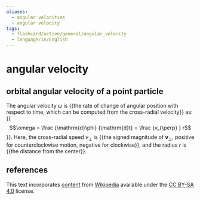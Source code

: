 ```yaml
---
aliases:
  - angular velocities
  - angular velocity
tags:
  - flashcard/active/general/angular_velocity
  - language/in/English
---
```


# angular velocity

## orbital angular velocity of a point particle

The angular velocity $\omega$ is {{the rate of change of angular position with respect to time, which can be computed from the cross-radial velocity}} as: {{$$\omega = \frac {\mathrm{d}\phi} {\mathrm{d}t} = \frac {v_{\perp} } r$$}}. Here, the cross-radial speed $v_{\perp}$ is {{the signed magnitude of $\mathbf{v}_{\perp}$, positive for counterclockwise motion, negative for clockwise}}, and the radius $r$ is {{the distance from the center}}. <!--SR:!2025-05-05,239,330!2024-09-20,66,310!2025-01-18,152,310!2025-05-14,246,330-->

## references

This text incorporates [content](https://en.wikipedia.org/wiki/angular_velocity) from [Wikipedia](Wikipedia.md) available under the [CC BY-SA 4.0](https://creativecommons.org/licenses/by-sa/4.0/) license.
